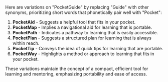 Here are variations on "PocketGuide" by replacing "Guide" with other synonyms, prioritizing short words that phonetically pair well with "Pocket":

1. **PocketAid** - Suggests a helpful tool that fits in your pocket.
2. **PocketMap** - Implies a navigational aid for learning that is portable.
3. **PocketPath** - Indicates a pathway to learning that is easily accessible.
4. **PocketPlan** - Suggests a structured plan for learning that is always within reach.
5. **PocketTip** - Conveys the idea of quick tips for learning that are portable.
6. **PocketWay** - Highlights a method or approach to learning that fits in your pocket.

These variations maintain the concept of a compact, efficient tool for learning and mentoring, emphasizing portability and ease of access.

